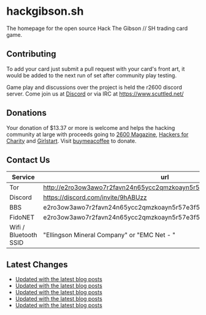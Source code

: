 # hackgibson.sh
The homepage for the open source Hack The Gibson // SH trading card game.


## Contributing

To add your card just submit a pull request with your card's front art, it would be added to the next run of set after community play testing.

Game play and discussions over the project is held the r2600 discord server. Come join us at [Discord](https://discord.com/invite/9hABUzz) or via IRC at https://www.scuttled.net/


## Donations

Your donation of $13.37 or more is welcome and helps the hacking community at large with proceeds going to [2600 Magazine](https://2600.com/), [Hackers for Charity](https://hackersforcharity.org) and [Girlstart](https://girlstart.org).  Visit [buymeacoffee](https://www.buymeacoffee.com/hackgibson.sh) to donate.


## Contact Us

Service | url
-|-
Tor | http://e2ro3ow3awo7r2favn24n65ycc2qmzkoayn5r57e3f56nvjwdcgg32ad.onion
Discord | https://discord.com/invite/9hABUzz
BBS | e2ro3ow3awo7r2favn24n65ycc2qmzkoayn5r57e3f56nvjwdcgg32ad.onion:23
FidoNET | e2ro3ow3awo7r2favn24n65ycc2qmzkoayn5r57e3f56nvjwdcgg32ad.onion:24554
Wifi / Bluetooth SSID | "Ellingson Mineral Company" or "EMC Net - <fidonet address>"

## Latest Changes
<!-- BLOG-POST-LIST:START -->
- [Updated with the latest blog posts](https://github.com/DFW2600/hackgibson.sh/commit/46de72343d8ee1434787d7e37345a74d4bae7e5a)
- [Updated with the latest blog posts](https://github.com/DFW2600/hackgibson.sh/commit/0c7a11caeee8e86586f8223f500ce99dde972a3f)
- [Updated with the latest blog posts](https://github.com/DFW2600/hackgibson.sh/commit/c03b67043400cbfe5ea7aa027497c698587c0266)
- [Updated with the latest blog posts](https://github.com/DFW2600/hackgibson.sh/commit/ae84d7bffc87b840ef3ab753521d1b7a1d05541e)
- [Updated with the latest blog posts](https://github.com/DFW2600/hackgibson.sh/commit/819a24c661a3d17e6ceff7da168abd4322e51721)
<!-- BLOG-POST-LIST:END -->
